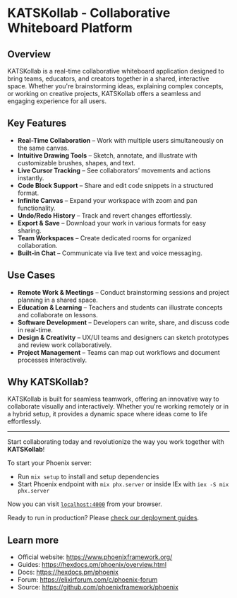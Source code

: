 # KATSKollab - Collaborative Whiteboard Platform



## Overview
KATSKollab is a real-time collaborative whiteboard application designed to bring teams, educators, and creators together in a shared, interactive space. Whether you're brainstorming ideas, explaining complex concepts, or working on creative projects, KATSKollab offers a seamless and engaging experience for all users.

## Key Features
- **Real-Time Collaboration** – Work with multiple users simultaneously on the same canvas.
- **Intuitive Drawing Tools** – Sketch, annotate, and illustrate with customizable brushes, shapes, and text.
- **Live Cursor Tracking** – See collaborators’ movements and actions instantly.
- **Code Block Support** – Share and edit code snippets in a structured format.
- **Infinite Canvas** – Expand your workspace with zoom and pan functionality.
- **Undo/Redo History** – Track and revert changes effortlessly.
- **Export & Save** – Download your work in various formats for easy sharing.
- **Team Workspaces** – Create dedicated rooms for organized collaboration.
- **Built-in Chat** – Communicate via live text and voice messaging.

## Use Cases
- **Remote Work & Meetings** – Conduct brainstorming sessions and project planning in a shared space.
- **Education & Learning** – Teachers and students can illustrate concepts and collaborate on lessons.
- **Software Development** – Developers can write, share, and discuss code in real-time.
- **Design & Creativity** – UX/UI teams and designers can sketch prototypes and review work collaboratively.
- **Project Management** – Teams can map out workflows and document processes interactively.

## Why KATSKollab?
KATSKollab is built for seamless teamwork, offering an innovative way to collaborate visually and interactively. Whether you're working remotely or in a hybrid setup, it provides a dynamic space where ideas come to life effortlessly. 

---

Start collaborating today and revolutionize the way you work together with **KATSKollab**!



To start your Phoenix server:

  * Run `mix setup` to install and setup dependencies
  * Start Phoenix endpoint with `mix phx.server` or inside IEx with `iex -S mix phx.server`

Now you can visit [`localhost:4000`](http://localhost:4000) from your browser.

Ready to run in production? Please [check our deployment guides](https://hexdocs.pm/phoenix/deployment.html).

## Learn more

  * Official website: https://www.phoenixframework.org/
  * Guides: https://hexdocs.pm/phoenix/overview.html
  * Docs: https://hexdocs.pm/phoenix
  * Forum: https://elixirforum.com/c/phoenix-forum
  * Source: https://github.com/phoenixframework/phoenix
  